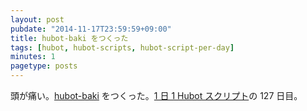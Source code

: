 ```yaml
---
layout: post
pubdate: "2014-11-17T23:59:59+09:00"
title: hubot-baki をつくった
tags: [hubot, hubot-scripts, hubot-script-per-day]
minutes: 1
pagetype: posts
---
```

頭が痛い。[hubot-baki][gh:bouzuya/hubot-baki] をつくった。[1 日 1 Hubot スクリプト][hubot-script-per-day]の 127 日目。

[gh:bouzuya/hubot-baki]: https://github.com/bouzuya/hubot-baki
[hubot-script-per-day]: http://blog.bouzuya.net/posts?tags=hubot-script-per-day
